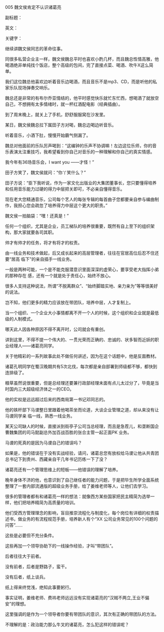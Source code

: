 005 魏文侯肯定不认识诸葛亮

副标题：

英文：

关键字：



继续讲魏文侯同志的革命往事。

同很多私营企业主一样，魏文侯魏总平时也喜欢小酌几杯，而且魏总性情高雅，他喝酒绝非单纯找个饭店，整个高级的包间，完了直接点菜、喝酒、吹牛X这么简单。

我们这位魏总他喜欢边听着音乐边喝酒，而且音乐不是mp3、CD，而是听他的私家乐队现场弹奏交响乐。

魏总还是非常的有布尔乔亚情结的，他平时感觉快乐就忙东忙西，想喝酒了就放空自己，不想拥有太多情绪时，就一杯红酒配电影（经典插曲）。

到了周末晚上，就关上了手机，舒舒服服窝在沙发里。



某日，魏文侯魏总拉下属田子方对喝，魏总边喝边听音乐。

听着音乐，小酒下肚，慢慢开始霸气侧漏了。

魏总对他面前的乐队厉声喝到：“这编钟的乐声不协调嘛！左边这位乐师，你的音乐表演太注重技巧，我希望看到你自己对音乐的一种理解和你自己的真实情感。

我今年有36场音乐会，I want you ——才怪！”

田子方笑了，魏文侯就问：“你丫笑什么？”

田子方说：“臣下我听说，作为一家文化出版业的大集团董事长，您只要懂得培养和任用音乐能力过硬的得力中层把关即可，不必亲自懂得音乐。

现在老大您精通音乐，公司每个艺人的每张专辑的每首曲子您都要亲自参与编曲制作，我担心您会疏忽了培养得力中层这个更大的职责。”

魏文侯一拍脑袋：“嘿！还真是！”



任何一个组织，尤其是企业，员工梯队的培养很重要，既然有自上至下的组织架构，那大家就要各司其职。

帅才有帅才的任务，将才有将才的权责。

由一线业务和技术做起，后又成长起来的高层管理者，往往在官居高位后忍不住还要“居高
临下”的亲自插手一线业务。

一般是两种可能，一个是不能克服潜意识里面深深的虚荣心，要享受老大指挥小弟的那种存在
感，还有一个就是处于责任心，始终不放心。

很多人支持这种说法，所谓“不脱离群众”、“始终脚踏实地、亲力亲为”等等很美好的说法。

岂不知，他们更多的精力应该放在带团队，培养中层，人才复制上。

当一个组织、一个企业大小事情都离不开一个人的时候，这个组织和企业就是最低级的人制模式。

哪天此人因各种原因不得不离开时，公司就会有重创。



讲到这里，不得不提一个伟大的、一贯光荣而正确的、忠诚的、状多智而近妖的职业经理人——诸葛亮同学。

关于他精彩的一系列故事此处不做任何讲述，因为在这个话题中，他是反面教材。

诸葛孔明同学在蜀汉晚期共有5次北伐，每次都是亲自部署到师级都不够，都快到连排级了。

粮草虽然说很重要，但是总经理还要兼行政部经理未面有点儿太过分了，毕竟是当时国内三大超级经济体之一的CEO。

他的实权是远远超过后来的西南局第一书记邓同志的。

他的铁杆部下马谡整日里跟着他喝茶坐而论道，大谈企业管理之道，却从来没有让马谡同学亲
临一线，熟悉一线业务。

某天公司缺人的时候，直接派到街亭子公司当总经理，而且是急茬儿，和垄断国企曹魏集团的司马懿副总外加百战百胜的张合主管一起正面PK 业务。



马谡的死真的是因为马谡自己的错误吗？

如果是，他的错误在于没有实战经验，请问，诸葛总您有放权给马谡让他从共青团总书记下到贵州、西藏亲自干几年书记历练一下了没？

诸葛亮还有一个管理思维上的短板——他错误的理解了培养。

晚年身体不济的他，也意识到了自己继任者的能力问题，于是把毕生所学全面系统整理了一套内部流通版的超级业务手册，给了姜维老师等人，让他们去学习。

很多的管理者都有和诸葛亮一样的想法：就像西方某些国家把民主精简为选举一样，他们把培养精简为高质量的培训。

他们受西方管理理念的影响，盲目推崇流程化与制度化，每个岗位有详细的权责描述书，做业务的有流程规范手册，培养新人有个“XX 公司业务常见的100个问题的问答”…… 

这些是必要但不充分条件。

这些再加一个领导协助下的一线操作经验，才叫“带团队”。

后者往往大于前者。

没有前者，后者是野路子，蛮干。

没有后者，纸上谈兵。

纸上得来终觉浅，绝知此事要躬行。

事实证明，姜维老师、费祎老师远远没有实现诸葛亮的“汉贼不两立,王业不偏安”的理想。

这里强调的是作为一个领导者你要有带团队的意识，其次有正确的带团队的方法。

不理解的是：政治能力那么牛叉的诸葛亮，怎么犯这样的错误呢？

